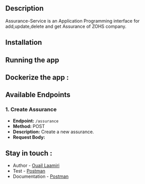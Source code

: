 ## Description

Assurance-Service is an Application Programming interface for add,update,delete and get Assurance of ZOHS company.
## Installation



## Running the app



## Dockerize the app :





## Available Endpoints

### 1. Create Assurance

- **Endpoint:** `/assurance`
- **Method:** POST
- **Description:** Create a new assurance.
- **Request Body:**
  




## Stay in touch :
- Author - [Ouail Laamiri](https://www.linkedin.com/in/ouaillaamiri/) 
- Test - [Postman]()
- Documentation - [Postman]()